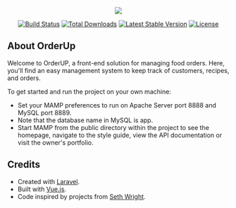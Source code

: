<p align="center"><img src="https://laravel.com/assets/img/components/logo-laravel.svg"></p>

<p align="center">
<a href="https://travis-ci.org/laravel/framework"><img src="https://travis-ci.org/laravel/framework.svg" alt="Build Status"></a>
<a href="https://packagist.org/packages/laravel/framework"><img src="https://poser.pugx.org/laravel/framework/d/total.svg" alt="Total Downloads"></a>
<a href="https://packagist.org/packages/laravel/framework"><img src="https://poser.pugx.org/laravel/framework/v/stable.svg" alt="Latest Stable Version"></a>
<a href="https://packagist.org/packages/laravel/framework"><img src="https://poser.pugx.org/laravel/framework/license.svg" alt="License"></a>
</p>

## About OrderUp

Welcome to OrderUP, a front-end solution for managing food orders. Here, you'll find an easy management system to keep track of customers, recipes, and orders.

To get started and run the project on your own machine:

- Set your MAMP preferences to run on  Apache Server port 8888 and MySQL port 8889.
- Note that the database name in MySQL is app.
- Start MAMP from the public directory within the project to see the homepage, navigate to the style guide, view the API documentation or visit the owner's portfolio.

## Credits

- Created with [Laravel](https://laravel.com/).
- Built with [Vue.js](https://vuejs.org/v2/guide/).
- Code inspired by projects from [Seth Wright](https://github.com/asethwright/laravel-vue-contact-manager).
